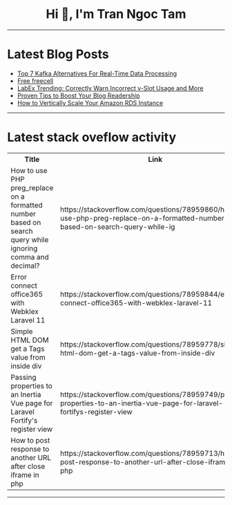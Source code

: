 <h1 align="center">Hi 👋, I'm Tran Ngoc Tam</h1>

---

# Latest Blog Posts 
<!-- BLOG-POST-LIST:START -->
- [Top 7 Kafka Alternatives For Real-Time Data Processing](https://dev.to/bobur/top-7-kafka-alternatives-for-real-time-data-processing-gl0)
- [Free freecell](https://dev.to/mellen/free-freecell-4kb2)
- [LabEx Trending: Correctly Warn Incorrect v-Slot Usage and More](https://dev.to/labex/labex-trending-correctly-warn-incorrect-v-slot-usage-and-more-5016)
- [Proven Tips to Boost Your Blog Readership](https://dev.to/csharp-programming/proven-tips-to-boost-your-blog-readership-42jd)
- [How to Vertically Scale Your Amazon RDS Instance](https://dev.to/manojchrsya/how-to-vertically-scale-your-amazon-rds-instance-3f2e)
<!-- BLOG-POST-LIST:END -->

---

# Latest stack oveflow activity
<table>
  <tr><th>Title</th><th>Link</th></tr>
  <!-- STACKOVERFLOW:START --><tr><td>How to use PHP preg_replace on a formatted number based on search query while ignoring comma and decimal?</td><td>https://stackoverflow.com/questions/78959860/how-to-use-php-preg-replace-on-a-formatted-number-based-on-search-query-while-ig</td></tr><tr><td>Error connect office365 with Webklex Laravel 11</td><td>https://stackoverflow.com/questions/78959844/error-connect-office365-with-webklex-laravel-11</td></tr><tr><td>Simple HTML DOM get a Tags value from inside div</td><td>https://stackoverflow.com/questions/78959778/simple-html-dom-get-a-tags-value-from-inside-div</td></tr><tr><td>Passing properties to an Inertia Vue page for Laravel Fortify&#39;s register view</td><td>https://stackoverflow.com/questions/78959749/passing-properties-to-an-inertia-vue-page-for-laravel-fortifys-register-view</td></tr><tr><td>How to post response to another URL after close iframe in php</td><td>https://stackoverflow.com/questions/78959713/how-to-post-response-to-another-url-after-close-iframe-in-php</td></tr><!-- STACKOVERFLOW:END -->
</table>

---


